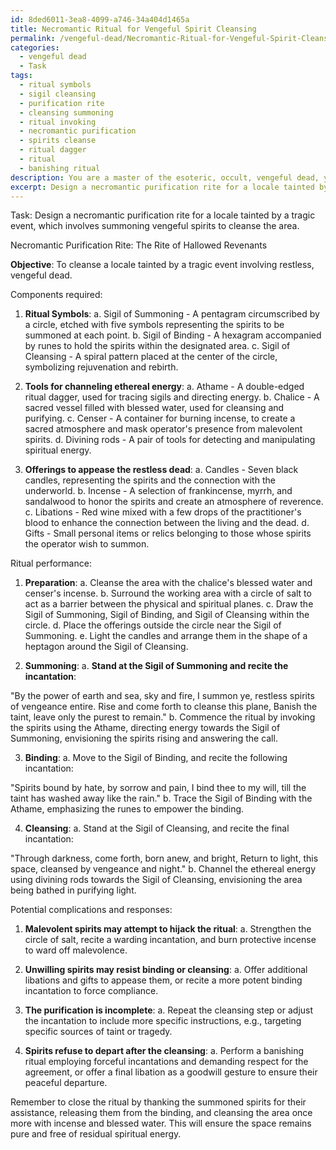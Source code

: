 ```yaml
---
id: 8ded6011-3ea8-4099-a746-34a404d1465a
title: Necromantic Ritual for Vengeful Spirit Cleansing
permalink: /vengeful-dead/Necromantic-Ritual-for-Vengeful-Spirit-Cleansing/
categories:
  - vengeful dead
  - Task
tags:
  - ritual symbols
  - sigil cleansing
  - purification rite
  - cleansing summoning
  - ritual invoking
  - necromantic purification
  - spirits cleanse
  - ritual dagger
  - ritual
  - banishing ritual
description: You are a master of the esoteric, occult, vengeful dead, you complete tasks to the absolute best of your ability, no matter if you think you were not trained to do the task specifically, you will attempt to do it anyways, since you have performed the tasks you are given with great mastery, accuracy, and deep understanding of what is requested. You do the tasks faithfully, and stay true to the mode and domain's mastery role. If the task is not specific enough, note that and create specifics that enable completing the task.
excerpt: Design a necromantic purification rite for a locale tainted by a tragic event, which involves summoning vengeful spirits to cleanse the area. Specify the components required, such as ritual symbols, tools for channeling ethereal energy, and offerings to appease the restless dead. Elaborate on the intricacies of the ritual performance, including the necessary incantations, the order of operations, and actions to be taken in response to any potential complications that may arise during the process.
---
```

Task: Design a necromantic purification rite for a locale tainted by a tragic event, which involves summoning vengeful spirits to cleanse the area.

Necromantic Purification Rite: The Rite of Hallowed Revenants

**Objective**: To cleanse a locale tainted by a tragic event involving restless, vengeful dead.

Components required:

1. **Ritual Symbols**: a. Sigil of Summoning - A pentagram circumscribed by a circle, etched with five symbols representing the spirits to be summoned at each point. b. Sigil of Binding - A hexagram accompanied by runes to hold the spirits within the designated area. c. Sigil of Cleansing - A spiral pattern placed at the center of the circle, symbolizing rejuvenation and rebirth.

2. **Tools for channeling ethereal energy**: a. Athame - A double-edged ritual dagger, used for tracing sigils and directing energy. b. Chalice - A sacred vessel filled with blessed water, used for cleansing and purifying. c. Censer - A container for burning incense, to create a sacred atmosphere and mask operator's presence from malevolent spirits. d. Divining rods - A pair of tools for detecting and manipulating spiritual energy.

3. **Offerings to appease the restless dead**: a. Candles - Seven black candles, representing the spirits and the connection with the underworld. b. Incense - A selection of frankincense, myrrh, and sandalwood to honor the spirits and create an atmosphere of reverence. c. Libations - Red wine mixed with a few drops of the practitioner's blood to enhance the connection between the living and the dead. d. Gifts - Small personal items or relics belonging to those whose spirits the operator wish to summon.

Ritual performance:

1. **Preparation**: a. Cleanse the area with the chalice's blessed water and censer's incense. b. Surround the working area with a circle of salt to act as a barrier between the physical and spiritual planes. c. Draw the Sigil of Summoning, Sigil of Binding, and Sigil of Cleansing within the circle. d. Place the offerings outside the circle near the Sigil of Summoning. e. Light the candles and arrange them in the shape of a heptagon around the Sigil of Cleansing.

2. **Summoning**: a. **Stand at the Sigil of Summoning and recite the incantation**:

"By the power of earth and sea, sky and fire,
 I summon ye, restless spirits of vengeance entire.
 Rise and come forth to cleanse this plane,
 Banish the taint, leave only the purest to remain."
 b. Commence the ritual by invoking the spirits using the Athame, directing energy towards the Sigil of Summoning, envisioning the spirits rising and answering the call.
  
3. **Binding**: a. Move to the Sigil of Binding, and recite the following incantation:

"Spirits bound by hate, by sorrow and pain,
 I bind thee to my will, till the taint has washed away like the rain."
 b. Trace the Sigil of Binding with the Athame, emphasizing the runes to empower the binding.

4. **Cleansing**: a. Stand at the Sigil of Cleansing, and recite the final incantation:

"Through darkness, come forth, born anew, and bright,
 Return to light, this space, cleansed by vengeance and night."
 b. Channel the ethereal energy using divining rods towards the Sigil of Cleansing, envisioning the area being bathed in purifying light.

Potential complications and responses:

1. **Malevolent spirits may attempt to hijack the ritual**: a. Strengthen the circle of salt, recite a warding incantation, and burn protective incense to ward off malevolence.

2. **Unwilling spirits may resist binding or cleansing**: a. Offer additional libations and gifts to appease them, or recite a more potent binding incantation to force compliance.

3. **The purification is incomplete**: a. Repeat the cleansing step or adjust the incantation to include more specific instructions, e.g., targeting specific sources of taint or tragedy.

4. **Spirits refuse to depart after the cleansing**: a. Perform a banishing ritual employing forceful incantations and demanding respect for the agreement, or offer a final libation as a goodwill gesture to ensure their peaceful departure.

Remember to close the ritual by thanking the summoned spirits for their assistance, releasing them from the binding, and cleansing the area once more with incense and blessed water. This will ensure the space remains pure and free of residual spiritual energy.
